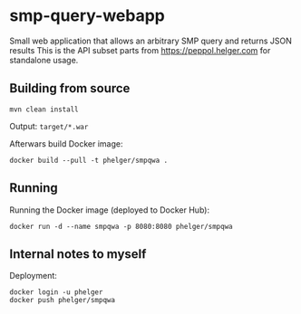 # smp-query-webapp

Small web application that allows an arbitrary SMP query and returns JSON results
This is the API subset parts from https://peppol.helger.com for standalone usage.

## Building from source

```
mvn clean install
```

Output: `target/*.war`

Afterwars build Docker image:

```
docker build --pull -t phelger/smpqwa .
```

## Running

Running the Docker image (deployed to Docker Hub):

```
docker run -d --name smpqwa -p 8080:8080 phelger/smpqwa
```

## Internal notes to myself

Deployment:

```
docker login -u phelger
docker push phelger/smpqwa
```
